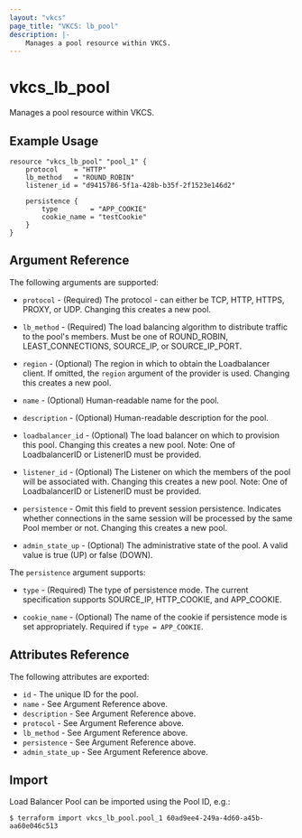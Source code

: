 ```yaml
---
layout: "vkcs"
page_title: "VKCS: lb_pool"
description: |-
	Manages a pool resource within VKCS.
---
```


# vkcs\_lb\_pool

Manages a pool resource within VKCS.

## Example Usage

```hcl
resource "vkcs_lb_pool" "pool_1" {
	protocol    = "HTTP"
	lb_method   = "ROUND_ROBIN"
	listener_id = "d9415786-5f1a-428b-b35f-2f1523e146d2"

	persistence {
		type        = "APP_COOKIE"
		cookie_name = "testCookie"
	}
}
```

## Argument Reference

The following arguments are supported:
* `protocol` - (Required) The protocol - can either be TCP, HTTP, HTTPS, PROXY, or
	UDP. Changing this creates a new pool.

* `lb_method` - (Required) The load balancing algorithm to
	distribute traffic to the pool's members. Must be one of
	ROUND_ROBIN, LEAST_CONNECTIONS, SOURCE_IP, or SOURCE_IP_PORT.

* `region` - (Optional) The region in which to obtain the Loadbalancer client.
	If omitted, the	`region` argument of the provider is used. Changing this creates a new
	pool.

* `name` - (Optional) Human-readable name for the pool.

* `description` - (Optional) Human-readable description for the pool.

* `loadbalancer_id` - (Optional) The load balancer on which to provision this
	pool. Changing this creates a new pool.
	Note:  One of LoadbalancerID or ListenerID must be provided.

* `listener_id` - (Optional) The Listener on which the members of the pool
	will be associated with. Changing this creates a new pool.
	Note:  One of LoadbalancerID or ListenerID must be provided.

* `persistence` - Omit this field to prevent session persistence.  Indicates
	whether connections in the same session will be processed by the same Pool
	member or not. Changing this creates a new pool.

* `admin_state_up` - (Optional) The administrative state of the pool.
	A valid value is true (UP) or false (DOWN).

The `persistence` argument supports:

* `type` - (Required) The type of persistence mode. The current specification
	supports SOURCE_IP, HTTP_COOKIE, and APP_COOKIE.

* `cookie_name` - (Optional) The name of the cookie if persistence mode is set
	appropriately. Required if `type = APP_COOKIE`.

## Attributes Reference

The following attributes are exported:

* `id` - The unique ID for the pool.
* `name` - See Argument Reference above.
* `description` - See Argument Reference above.
* `protocol` - See Argument Reference above.
* `lb_method` - See Argument Reference above.
* `persistence` - See Argument Reference above.
* `admin_state_up` - See Argument Reference above.

## Import

Load Balancer Pool can be imported using the Pool ID, e.g.:

```
$ terraform import vkcs_lb_pool.pool_1 60ad9ee4-249a-4d60-a45b-aa60e046c513
```
